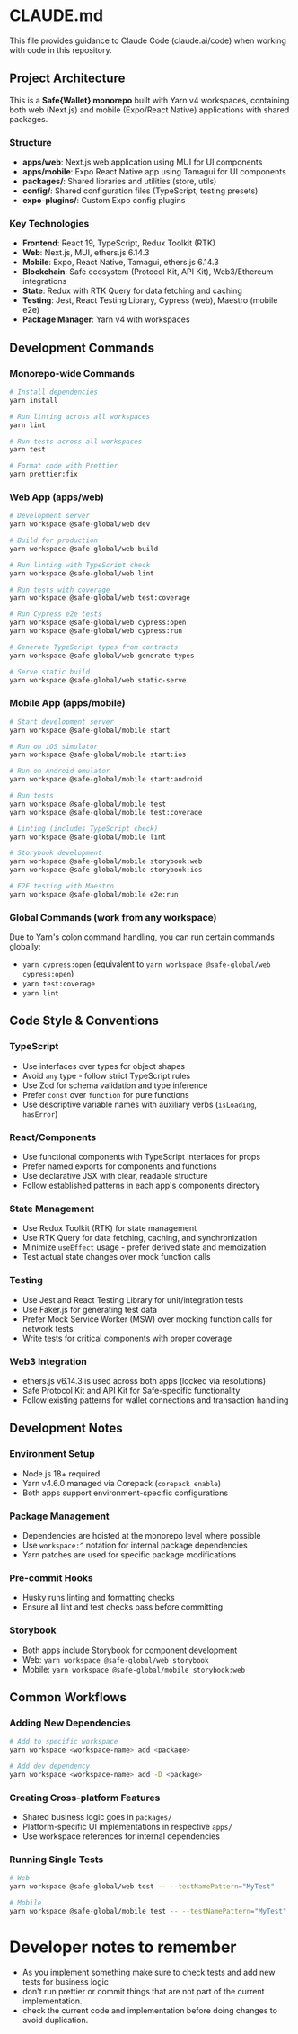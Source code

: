 # CLAUDE.md

This file provides guidance to Claude Code (claude.ai/code) when working with code in this repository.

## Project Architecture

This is a **Safe{Wallet} monorepo** built with Yarn v4 workspaces, containing both web (Next.js) and mobile (Expo/React Native) applications with shared packages.

### Structure

- **apps/web**: Next.js web application using MUI for UI components
- **apps/mobile**: Expo React Native app using Tamagui for UI components
- **packages/**: Shared libraries and utilities (store, utils)
- **config/**: Shared configuration files (TypeScript, testing presets)
- **expo-plugins/**: Custom Expo config plugins

### Key Technologies

- **Frontend**: React 19, TypeScript, Redux Toolkit (RTK)
- **Web**: Next.js, MUI, ethers.js 6.14.3
- **Mobile**: Expo, React Native, Tamagui, ethers.js 6.14.3
- **Blockchain**: Safe ecosystem (Protocol Kit, API Kit), Web3/Ethereum integrations
- **State**: Redux with RTK Query for data fetching and caching
- **Testing**: Jest, React Testing Library, Cypress (web), Maestro (mobile e2e)
- **Package Manager**: Yarn v4 with workspaces

## Development Commands

### Monorepo-wide Commands

```bash
# Install dependencies
yarn install

# Run linting across all workspaces
yarn lint

# Run tests across all workspaces
yarn test

# Format code with Prettier
yarn prettier:fix
```

### Web App (apps/web)

```bash
# Development server
yarn workspace @safe-global/web dev

# Build for production
yarn workspace @safe-global/web build

# Run linting with TypeScript check
yarn workspace @safe-global/web lint

# Run tests with coverage
yarn workspace @safe-global/web test:coverage

# Run Cypress e2e tests
yarn workspace @safe-global/web cypress:open
yarn workspace @safe-global/web cypress:run

# Generate TypeScript types from contracts
yarn workspace @safe-global/web generate-types

# Serve static build
yarn workspace @safe-global/web static-serve
```

### Mobile App (apps/mobile)

```bash
# Start development server
yarn workspace @safe-global/mobile start

# Run on iOS simulator
yarn workspace @safe-global/mobile start:ios

# Run on Android emulator
yarn workspace @safe-global/mobile start:android

# Run tests
yarn workspace @safe-global/mobile test
yarn workspace @safe-global/mobile test:coverage

# Linting (includes TypeScript check)
yarn workspace @safe-global/mobile lint

# Storybook development
yarn workspace @safe-global/mobile storybook:web
yarn workspace @safe-global/mobile storybook:ios

# E2E testing with Maestro
yarn workspace @safe-global/mobile e2e:run
```

### Global Commands (work from any workspace)

Due to Yarn's colon command handling, you can run certain commands globally:

- `yarn cypress:open` (equivalent to `yarn workspace @safe-global/web cypress:open`)
- `yarn test:coverage`
- `yarn lint`

## Code Style & Conventions

### TypeScript

- Use interfaces over types for object shapes
- Avoid `any` type - follow strict TypeScript rules
- Use Zod for schema validation and type inference
- Prefer `const` over `function` for pure functions
- Use descriptive variable names with auxiliary verbs (`isLoading`, `hasError`)

### React/Components

- Use functional components with TypeScript interfaces for props
- Prefer named exports for components and functions
- Use declarative JSX with clear, readable structure
- Follow established patterns in each app's components directory

### State Management

- Use Redux Toolkit (RTK) for state management
- Use RTK Query for data fetching, caching, and synchronization
- Minimize `useEffect` usage - prefer derived state and memoization
- Test actual state changes over mock function calls

### Testing

- Use Jest and React Testing Library for unit/integration tests
- Use Faker.js for generating test data
- Prefer Mock Service Worker (MSW) over mocking function calls for network tests
- Write tests for critical components with proper coverage

### Web3 Integration

- ethers.js v6.14.3 is used across both apps (locked via resolutions)
- Safe Protocol Kit and API Kit for Safe-specific functionality
- Follow existing patterns for wallet connections and transaction handling

## Development Notes

### Environment Setup

- Node.js 18+ required
- Yarn v4.6.0 managed via Corepack (`corepack enable`)
- Both apps support environment-specific configurations

### Package Management

- Dependencies are hoisted at the monorepo level where possible
- Use `workspace:^` notation for internal package dependencies
- Yarn patches are used for specific package modifications

### Pre-commit Hooks

- Husky runs linting and formatting checks
- Ensure all lint and test checks pass before committing

### Storybook

- Both apps include Storybook for component development
- Web: `yarn workspace @safe-global/web storybook`
- Mobile: `yarn workspace @safe-global/mobile storybook:web`

## Common Workflows

### Adding New Dependencies

```bash
# Add to specific workspace
yarn workspace <workspace-name> add <package>

# Add dev dependency
yarn workspace <workspace-name> add -D <package>
```

### Creating Cross-platform Features

- Shared business logic goes in `packages/`
- Platform-specific UI implementations in respective `apps/`
- Use workspace references for internal dependencies

### Running Single Tests

```bash
# Web
yarn workspace @safe-global/web test -- --testNamePattern="MyTest"

# Mobile
yarn workspace @safe-global/mobile test -- --testNamePattern="MyTest"
```

# Developer notes to remember

- As you implement something make sure to check tests and add new tests for business logic
- don't run prettier or commit things that are not part of the current implementation.
- check the current code and implementation before doing changes to avoid duplication.
